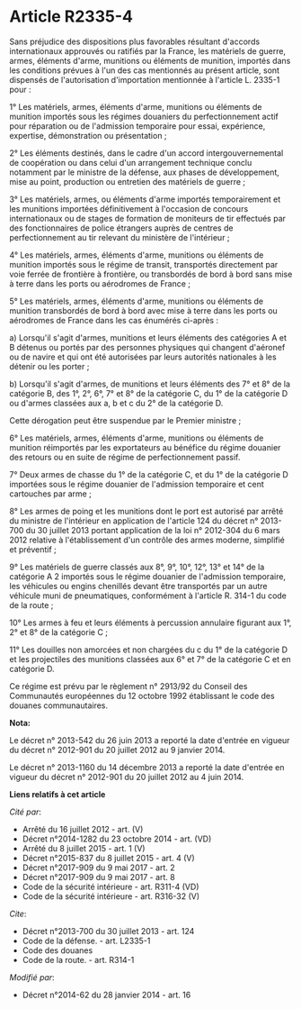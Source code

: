 # Article R2335-4

Sans préjudice des dispositions plus favorables résultant d'accords internationaux approuvés ou ratifiés par la France, les
matériels de guerre, armes, éléments d'arme, munitions ou éléments de munition, importés dans les conditions prévues à l'un
des cas mentionnés au présent article, sont dispensés de l'autorisation d'importation mentionnée à l'article L. 2335-1
pour : 

1° Les matériels, armes, éléments d'arme, munitions ou éléments de munition importés sous les régimes douaniers du
perfectionnement actif pour réparation ou de l'admission temporaire pour essai, expérience, expertise, démonstration ou
présentation ; 

2° Les éléments destinés, dans le cadre d'un accord intergouvernemental de coopération ou dans celui d'un arrangement
technique conclu notamment par le ministre de la défense, aux phases de développement, mise au point, production ou entretien
des matériels de guerre ; 

3° Les matériels, armes, ou éléments d'arme importés temporairement et les munitions importées définitivement à l'occasion de
concours internationaux ou de stages de formation de moniteurs de tir effectués par des fonctionnaires de police étrangers
auprès de centres de perfectionnement au tir relevant du ministère de l'intérieur ; 

4° Les matériels, armes, éléments d'arme, munitions ou éléments de munition importés sous le régime de transit, transportés
directement par voie ferrée de frontière à frontière, ou transbordés de bord à bord sans mise à terre dans les ports ou
aérodromes de France ; 

5° Les matériels, armes, éléments d'arme, munitions ou éléments de munition transbordés de bord à bord avec mise à terre dans
les ports ou aérodromes de France dans les cas énumérés ci-après : 

a) Lorsqu'il s'agit d'armes, munitions et leurs éléments des catégories A et B détenus ou portés par des personnes physiques
qui changent d'aéronef ou de navire et qui ont été autorisées par leurs autorités nationales à les détenir ou les porter ; 

b) Lorsqu'il s'agit d'armes, de munitions et leurs éléments des 7° et 8° de la catégorie B, des 1°, 2°, 6°, 7° et 8° de la
catégorie C, du 1° de la catégorie D ou d'armes classées aux a, b et c du 2° de la catégorie D. 

Cette dérogation peut être suspendue par le Premier ministre ; 

6° Les matériels, armes, éléments d'arme, munitions ou éléments de munition réimportés par les exportateurs au bénéfice du
régime douanier des retours ou en suite de régime de perfectionnement passif. 

7° Deux armes de chasse du 1° de la catégorie C, et du 1° de la catégorie D importées sous le régime douanier de l'admission
temporaire et cent cartouches par arme ; 

8° Les armes de poing et les munitions dont le port est autorisé par arrêté du ministre de l'intérieur en application de
l'article 124 du décret n° 2013-700 du 30 juillet 2013 portant application de la loi n° 2012-304 du 6 mars 2012 relative à
l'établissement d'un contrôle des armes moderne, simplifié et préventif ; 

9° Les matériels de guerre classés aux 8°, 9°, 10°, 12°, 13° et 14° de la catégorie A 2 importés sous le régime douanier de
l'admission temporaire, les véhicules ou engins chenillés devant être transportés par un autre véhicule muni de pneumatiques,
conformément à l'article R. 314-1 du code de la route ; 

10° Les armes à feu et leurs éléments à percussion annulaire figurant aux 1°, 2° et 8° de la catégorie C ; 

11° Les douilles non amorcées et non chargées du c du 1° de la catégorie D et les projectiles des munitions classées aux 6°
et 7° de la catégorie C et en catégorie D. 

Ce régime est prévu par le règlement n° 2913/92 du Conseil des Communautés européennes du 12 octobre 1992 établissant le code
des douanes communautaires.

**Nota:**

Le décret n° 2013-542 du 26 juin 2013 a reporté la date d'entrée en vigueur du décret n° 2012-901 du 20 juillet 2012 au 9
janvier 2014. 

Le décret n° 2013-1160 du 14 décembre 2013 a reporté la date d'entrée en vigueur du décret n° 2012-901 du 20 juillet 2012 au
4 juin 2014.

**Liens relatifs à cet article**

_Cité par_:

  - Arrêté du 16 juillet 2012 - art. (V)
  - Décret n°2014-1282 du 23 octobre 2014 - art. (VD)
  - Arrêté du 8 juillet 2015 - art. 1 (V)
  - Décret n°2015-837 du 8 juillet 2015 - art. 4 (V)
  - Décret n°2017-909 du 9 mai 2017 - art. 2
  - Décret n°2017-909 du 9 mai 2017 - art. 8
  - Code de la sécurité intérieure - art. R311-4 (VD)
  - Code de la sécurité intérieure - art. R316-32 (V)

_Cite_:

  - Décret n°2013-700 du 30 juillet 2013 - art. 124
  - Code de la défense. - art. L2335-1
  - Code des douanes
  - Code de la route. - art. R314-1

_Modifié par_:

  - Décret n°2014-62 du 28 janvier 2014 - art. 16
